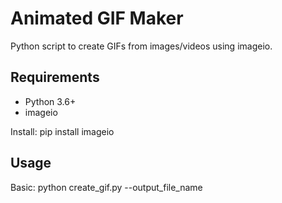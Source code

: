 # Animated GIF Maker

Python script to create GIFs from images/videos using imageio.

## Requirements
- Python 3.6+
- imageio

Install:
pip install imageio

## Usage
Basic:
python create_gif.py --output_file_name
